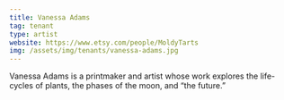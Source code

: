 ```yaml
---
title: Vanessa Adams
tag: tenant
type: artist
website: https://www.etsy.com/people/MoldyTarts
img: /assets/img/tenants/vanessa-adams.jpg
---
```

Vanessa Adams is a printmaker and artist whose work explores the life-cycles of plants, the phases of the moon, and “the future.”
